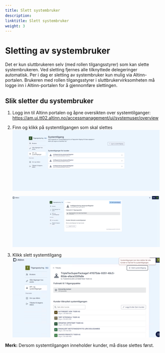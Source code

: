 ```yaml
---
title: Slett systembruker
description:
linktitle: Slett systembruker
weight: 3
---
```


# Sletting av systembruker

Det er kun sluttbrukeren selv (med rollen tilgangsstyrer) som kan slette systembrukeren. Ved sletting fjernes alle tilknyttede delegeringer automatisk. Per i dag er sletting av systembruker kun mulig via Altinn-portalen. Brukeren med rollen tilgangsstyrer i sluttbrukervirksomheten må logge inn i Altinn-portalen for å gjennomføre slettingen.

## Slik sletter du systembruker

1. Logg inn til Altinn portalen og åpne oversikten over systemtilganger: https://am.ui.tt02.altinn.no/accessmanagement/ui/systemuser/overview
2. Finn og klikk på systemtilgangen som skal slettes
   ![Sletting steg 1](delete_1.png)

   ![Sletting steg 2](delete_2.png)

3. Klikk slett systemtilgang
   ![Sletting steg 3](delete_3.png)

**Merk:** Dersom systemtilgangen inneholder kunder, må disse slettes først.
